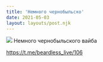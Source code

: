 ```yaml
---
title: 'Немного чернобыльско'
date: 2021-05-03
layout: layouts/post.njk
---
```


![](https://i.ibb.co/zFv2gBR/file-47.jpg)
Немного чернобыльского вайба

https://t.me/beardless_live/106